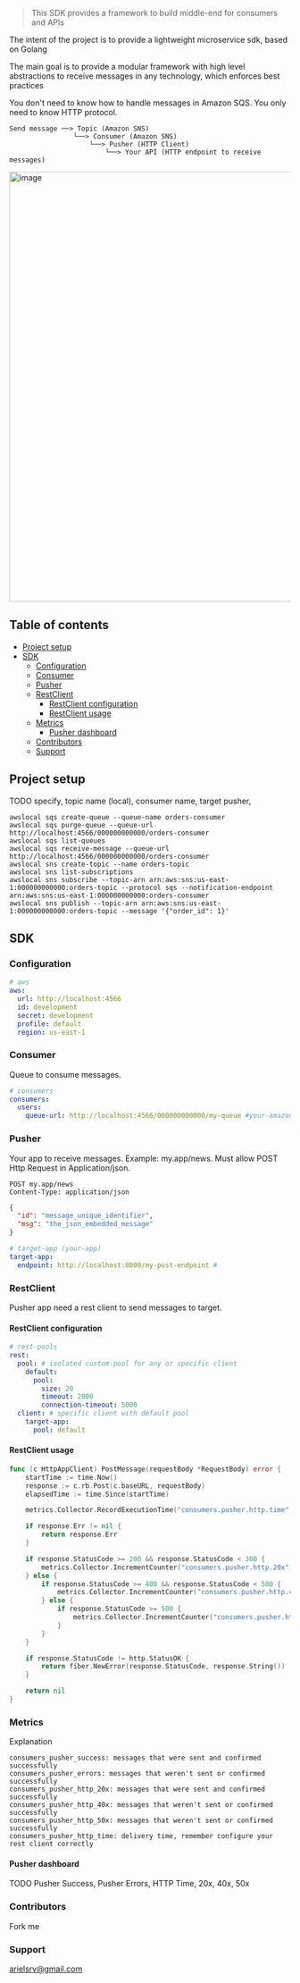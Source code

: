 > This SDK provides a framework to build middle-end for consumers and APIs

The intent of the project is to provide a lightweight microservice sdk, based on Golang

The main goal is to provide a modular framework with high level abstractions to receive messages in
any technology, which enforces best
practices

You don't need to know how to handle messages in Amazon SQS. You only need to know HTTP protocol.

```
Send message ──> Topic (Amazon SNS)
                └──> Consumer (Amazon SNS)
                    └──> Pusher (HTTP Client)
                        └──> Your API (HTTP endpoint to receive messages)
```

<img width="770" alt="image" src="https://user-images.githubusercontent.com/760657/220051064-fe356edc-76d3-427a-af57-4c0b55397335.png">

## Table of contents

* [Project setup](#project-setup)
* [SDK](#sdk)
  * [Configuration](#configuration)
  * [Consumer](#consumer)
  * [Pusher](#Pusher)
  * [RestClient](#restclient)
    * [RestClient configuration](#restclient-configuration)
    * [RestClient usage](#restclient-usage)
  * [Metrics](#metrics)
    * [Pusher dashboard](#tasks-dashboard)
  * [Contributors](#contributors)
  * [Support](#support)

## Project setup

TODO specify, topic name (local), consumer name, target pusher,

```shell
awslocal sqs create-queue --queue-name orders-consumer
awslocal sqs purge-queue --queue-url http://localhost:4566/000000000000/orders-consumer
awslocal sqs list-queues
awslocal sqs receive-message --queue-url http://localhost:4566/000000000000/orders-consumer
awslocal sns create-topic --name orders-topic
awslocal sns list-subscriptions
awslocal sns subscribe --topic-arn arn:aws:sns:us-east-1:000000000000:orders-topic --protocol sqs --notification-endpoint arn:aws:sns:us-east-1:000000000000:orders-consumer
awslocal sns publish --topic-arn arn:aws:sns:us-east-1:000000000000:orders-topic --message '{"order_id": 1}'
```

## SDK

### Configuration

```yaml
# aws
aws:
  url: http://localhost:4566
  id: development
  secret: development
  profile: default
  region: us-east-1
```

### Consumer

Queue to consume messages.

```yaml
# consumers
consumers:
  users:
    queue-url: http://localhost:4566/000000000000/my-queue #your-amazon-sqs-queue
```

### Pusher

Your app to receive messages. Example: my.app/news. Must allow POST Http Request in
Application/json.

```
POST my.app/news
Content-Type: application/json
```

```json
{
  "id": "message_unique_identifier",
  "msg": "the_json_embedded_message"
}
```

```yaml
# target-app (your-app)
target-app:
  endpoint: http://localhost:8000/my-post-endpoint #
```

### RestClient

Pusher app need a rest client to send messages to target.

#### RestClient configuration

```yaml
# rest-pools
rest:
  pool: # isolated custom-pool for any or specific client
    default:
      pool:
        size: 20
        timeout: 2000
        connection-timeout: 5000
  client: # specific client with default pool
    target-app:
      pool: default
```

#### RestClient usage

```go
func (c HttpAppClient) PostMessage(requestBody *RequestBody) error {
	startTime := time.Now()
	response := c.rb.Post(c.baseURL, requestBody)
	elapsedTime := time.Since(startTime)

	metrics.Collector.RecordExecutionTime("consumers.pusher.http.time", elapsedTime.Milliseconds())

	if response.Err != nil {
		return response.Err
	}

	if response.StatusCode >= 200 && response.StatusCode < 300 {
		metrics.Collector.IncrementCounter("consumers.pusher.http.20x")
	} else {
		if response.StatusCode >= 400 && response.StatusCode < 500 {
			metrics.Collector.IncrementCounter("consumers.pusher.http.40x")
		} else {
			if response.StatusCode >= 500 {
				metrics.Collector.IncrementCounter("consumers.pusher.http.50x")
			}
		}
	}

	if response.StatusCode != http.StatusOK {
		return fiber.NewError(response.StatusCode, response.String())
	}

	return nil
}

```

### Metrics

Explanation

```
consumers_pusher_success: messages that were sent and confirmed successfully
consumers_pusher_errors: messages that weren't sent or confirmed successfully
consumers_pusher_http_20x: messages that were sent and confirmed successfully
consumers_pusher_http_40x: messages that weren't sent or confirmed successfully
consumers_pusher_http_50x: messages that weren't sent or confirmed successfully
consumers_pusher_http_time: delivery time, remember configure your rest client correctly
```

#### Pusher dashboard

TODO Pusher Success, Pusher Errors, HTTP Time, 20x, 40x, 50x

### Contributors

Fork me

### Support

arielsrv@gmail.com


